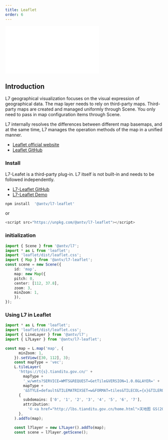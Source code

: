 ```yaml
---
title: Leaflet
order: 6
---
```


<embed src="@/docs/api/common/style.md"></embed>

## Introduction

L7 geographical visualization focuses on the visual expression of geographical data. The map layer needs to rely on third-party maps. Third-party maps are created and managed uniformly through Scene. You only need to pass in map configuration items through Scene.

L7 internally resolves the differences between different map basemaps, and at the same time, L7 manages the operation methods of the map in a unified manner.

* [Leaflet official website](https://leafletjs.com/)
* [Leaflet GitHub](https://github.com/Leaflet/Leaflet)

### Install

L7-Leafet is a third-party plug-in. L7 itself is not built-in and needs to be followed independently.

* [L7-Leaflet GitHub](https://github.com/antvis/l7-leaflet)
* [L7-Leaflet Demo ](https://l7-leaflet.antv.vision/)

```ts
npm install  '@antv/l7-leaflet'
```

or

```js
<script src="https://unpkg.com/@antv/l7-leaflet"></script>
```

### initialization

```ts
import { Scene } from '@antv/l7';
import * as L from 'leaflet';
import 'leaflet/dist/leaflet.css';
import { Map } from '@antv/l7-leaflet';
const scene = new Scene({
    id: 'map',
    map: new Map({
    pitch: 0,
    center: [112, 37.8],
    zoom: 3,
    minZoom: 1,
    }),
});
```

### Using L7 in Leaflet

```ts
import * as L from 'leaflet';
import 'leaflet/dist/leaflet.css';
import { LineLayer } from '@antv/l7';
import { L7Layer } from '@antv/l7-leaflet';

const map = L.map('map', {
      minZoom: 1,
    }).setView([30, 112], 3);
    const mapType = 'vec';
    L.tileLayer(
      'https://t{s}.tianditu.gov.cn/' +
        mapType +
        '_w/wmts?SERVICE=WMTS&REQUEST=GetTile&VERSION=1.0.0&LAYER=' +
        mapType +
        '&STYLE=default&TILEMATRIXSET=w&FORMAT=tiles&TILECOL={x}&TILEROW={y}&TILEMATRIX={z}&tk=b72aa81ac2b3cae941d1eb213499e15e',
      {
        subdomains: ['0', '1', '2', '3', '4', '5', '6', '7'],
        attribution:
          '© <a href="http://lbs.tianditu.gov.cn/home.html">天地图 GS(2022)3124号 - 甲测资字1100471</a>',
      },
    ).addTo(map);

    const l7layer = new L7Layer().addTo(map);
    const scene = l7layer.getScene();
```
